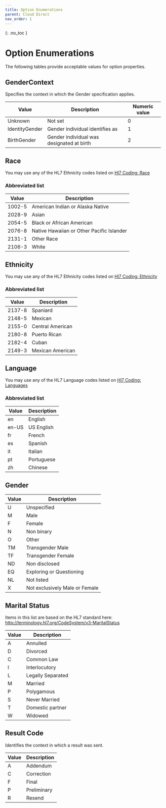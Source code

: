 ```yaml
---
title: Option Enumerations
parent: Cloud Direct
nav_order: 1
---
```


{: .no_toc }

# Option Enumerations 
The following tables provide acceptable values for option properties.

## GenderContext
Specifies the context in which the Gender specification applies. 

| Value | Description | Numeric value
| -- | -- | --
| Unknown |  Not set | 0
| IdentityGender | Gender individual identifies as | 1
| BirthGender | Gender individual was designated at birth | 2

## Race 

You may use any of the HL7 Ethnicity codes listed on <a href="https://terminology.hl7.org/6.1.0/CodeSystem-v3-Race.html">Hl7 Coding: Race</a>

### Abbreviated list

| Value | Description
| -- | --
| 1002-5 | American Indian or Alaska Native 
| 2028-9 | Asian 
| 2054-5 | Black or African American 
| 2076-8 | Native Hawaiian or Other Pacific Islander 
| 2131-1 | Other Race 
| 2106-3 | White 


## Ethnicity 

You may use any of the HL7 Ethnicity codes listed on <a href="http://terminology.hl7.org/CodeSystem/v3-Ethnicity">Hl7 Coding: Ethnicity</a>

### Abbreviated list

| Value | Description
| -- | --
| 2137-8 | Spaniard 
| 2148-5 | Mexican
| 2155-0 | Central American 
| 2180-8 | Puerto Rican 
| 2182-4 | Cuban 
| 2149-3 | Mexican American 

## Language 

You may use any of the HL7 Language codes listed on <a href="https://www.hl7.org/fhir/valueset-languages.html">Hl7 Coding: Languages</a>

### Abbreviated list

| Value | Description
| -- | --
| en | English 
| en-US | US English 
| fr | French 
| es | Spanish
| it | Italian 
| pt | Portuguese 
| zh | Chinese 

## Gender  

| Value | Description
| -- | --
| U | Unspecified 
| M | Male 
| F | Female 
| N | Non binary 
| O | Other 
| TM | Transgender Male 
| TF | Transgender Female 
| ND | Non disclosed 
| EQ | Exploring or Questioning
| NL | Not listed
| X | Not exclusively Male or Female

## Marital Status  

Items in this list are based on the HL7 standard here: http://terminology.hl7.org/CodeSystem/v3-MaritalStatus 

| Value | Description
| -- | --
| A | Annulled 
| D | Divorced 
| C | Common Law 
| I | Interlocutory 
| L | Legally Separated 
| M | Married 
| P | Polygamous 
| S | Never Married 
| T | Domestic partner 
| W | Widowed 

## Result Code 
Identifies the context in which a result was sent.

| Value | Description
| -- | --
| A | Addendum 
| C | Correction 
| F | Final 
| P | Preliminary 
| R | Resend 
